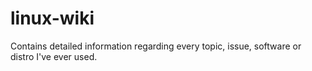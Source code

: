 # linux-wiki

Contains detailed information regarding every topic, issue, software or distro
I've ever used.
